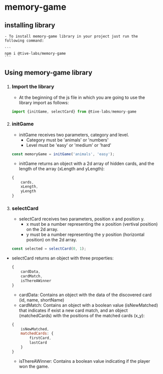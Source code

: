 # memory-game

## installing library

    - To install memory-game library in your project just run the following command:

    ```
    npm i @tive-labs/memory-game
    ```

## Using memory-game library

1. ### Import the library

    - At the beginning of the js file in which you are going to use the library import as follows:

    ```js
    import {initGame, selectCard} from @tive-labs/memory-game
    ```

2. ### initGame

    - initGame receives two parameters, category and level.
        - Category must be 'animals' or 'numbers'
        - Level must be 'easy' or 'medium' or 'hard'

    ```js
    const memoryGame = initGame('animals', 'easy');
    ```

    - initGame returns an object with a 2d array of hidden cards, and the length of the array (xLength and yLength):

    ```js
    {
        cards,
        xLength,
        yLength
    }
    ```

3. ### selectCard

    - selectCard receives two parameters, position x and position y.
        - x must be a number representing the x position (vertival position) on the 2d array.
        - y must be a number representing the y position (horizontal position) on the 2d array.

    ```js
    const selected = selectCard(0, 1);
    ```

- selectCard returns an object with three properties:

    ```js
    {
        cardData,
        cardMatch,
        isThereAWinner
    }
    ```

    - cardData: Contains an object with the data of the discovered card (id, name, shortName)
    - cardMatch: Contains an object with a boolean value (isNewMatched) that indicates if exist a new card match, and an object (matchedCards) with the positions of the matched cards (x_y):
    
    ```js
    {
        isNewMatched,
        matchedCards: {
            firstCard,
            lastCard
        }
    }
    ```

    - isThereAWinner: Contains a boolean value indicating if the player won the game. 